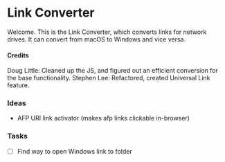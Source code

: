 # Link Converter

Welcome. This is the Link Converter, which converts links for network drives. It can convert from macOS to Windows and vice versa.

#### Credits

Doug Little: Cleaned up the JS, and figured out an efficient conversion for the base functionality.
Stephen Lee: Refactored, created Universal Link feature.

### Ideas

-   AFP URI link activator (makes afp links clickable in-browser)

### Tasks

-   [ ] Find way to open Windows link to folder
